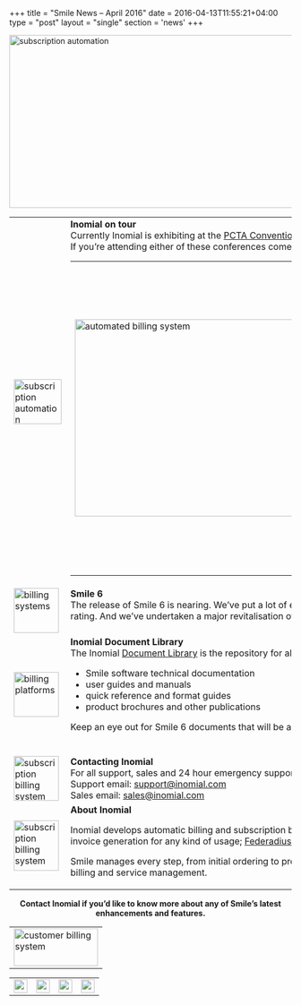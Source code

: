 +++
title = "Smile News – April 2016"
date = 2016-04-13T11:55:21+04:00
type = "post"
layout = "single"
section = 'news'
+++

<p><img class="alignnone" src="https://gallery.mailchimp.com/59da774bd029eb6c22f2fb236/images/2a564402-52b4-4907-b077-477fac7b506e.png" alt="subscription automation" width="800" height="309" align="centre"></p>
<table border="0" width="100%" cellspacing="0" cellpadding="0">
<tbody>
<tr>
<td valign="middle" width="150"><img class="alignnone" src="https://gallery.mailchimp.com/59da774bd029eb6c22f2fb236/images/eb330d69-d660-4eff-8599-78bee2be297c.png" alt="subscription automation" width="85" height="80"></td>
<td align="left" valign="top"><strong>Inomial on tour</strong><br>
Currently Inomial is exhibiting at the&nbsp;<a href="http://pcta.org.ph/pcta-convention/" target="_blank">PCTA Convention 2016</a>&nbsp;in Manila. We’ll be at booth 79 until April 15.&nbsp;Then from April 25-29&nbsp;we will be exhibiting at the&nbsp;<a href="http://www.pita.org.fj/index.cfm?action=events&amp;cmd=view&amp;id=F3E21D46-5254-005C-8E72A16196063201" target="_blank">PITA 20th AGM &amp; Annual Telecommunications Conference</a>&nbsp;in&nbsp;Tahiti.<br>
If you’re attending either of these conferences come and say hello!<p></p>
<table>
<tbody>
<tr>
<td width="50%"><a href="http://pcta.org.ph/pcta-convention/" target="_blank"><img class="alignnone" src="https://gallery.mailchimp.com/59da774bd029eb6c22f2fb236/images/334721ca-e36e-430f-a0a4-0c8c22ed5f9d.jpg" alt="automated billing system" width="625" height="352" align="none"></a></td>
<td align="right" width="50%"><a href="http://www.pita.org.fj/index.cfm?action=events&amp;cmd=view&amp;id=F3E21D46-5254-005C-8E72A16196063201" target="_blank"><img class="alignnone" src="https://gallery.mailchimp.com/59da774bd029eb6c22f2fb236/images/99777d73-626c-4caf-82c6-9afdc33d6a61.png" alt="automated billing system" width="1318" height="554" align="none"></a></td>
</tr>
</tbody>
</table>
<div style="text-align: right;"></div>
</td>
</tr>
<tr>
<td valign="middle" width="150"><img class="alignnone" src="https://gallery.mailchimp.com/59da774bd029eb6c22f2fb236/images/74e52d1f-82a3-4fea-b2b9-4cb14b6d5eea.png" alt="billing systems" width="80" height="80"></td>
<td align="left" valign="top"><strong>Smile 6</strong><br>
The release of Smile 6 is nearing. We’ve put a lot of effort into Analytics – our new reporting interface, so you can produce fast and flexible reports. We’ve developed the Smile Billing Dashboard so you can see at a glance the status of your provisioning, billing and rating. And we’ve undertaken a major revitalisation of the&nbsp;<a href="/introducing-the-new-account-page-for-smile-6/" target="_blank">accounts interface</a>&nbsp;so managing your accounts is more efficient. We’re very excited to soon reveal Smile 6 to all our users.</td>
</tr>
<tr>
<td valign="middle" width="150"><img class="alignnone" src="https://gallery.mailchimp.com/59da774bd029eb6c22f2fb236/images/56dfc55f-53c3-4506-afbc-990169df2afb.png" alt="billing platforms" width="80" height="80"></td>
<td align="left" valign="top"><strong>Inomial Document Library</strong><br>
The Inomial <a href="/document-library/">Document Library</a> is the repository for all of our published documentation. It includes:<p></p>
<ul>
<li>Smile software technical documentation</li>
<li>user guides and manuals</li>
<li>quick reference and format guides</li>
<li>product brochures and other publications</li>
</ul>
<p>Keep an eye out for Smile 6 documents that will be added in the coming months!</p>
<div style="text-align: right;"><a title="Document Library" href="/document-library/" target="_blank">Document library</a></div>
</td>
</tr>
<tr>
<td valign="middle" width="150"><img class="alignnone" src="https://gallery.mailchimp.com/59da774bd029eb6c22f2fb236/images/2e020948-ce4a-4b46-8dd6-916713e0515a.png" alt="subscription billing system" width="80" height="80"></td>
<td align="left" valign="top"><strong>Contacting Inomial</strong><br>
For all support, sales and 24 hour emergency support enquiries please call&nbsp;<strong>+61 3 9663 3554<br>
</strong>Support email:&nbsp;<a href="mailto:support@inomial.com">support@inomial.com</a><br>
Sales email:&nbsp;<a href="mailto:sales@inomial.com">sales@inomial.com</a></td>
</tr>
<tr>
<td valign="middle" width="150"><img class="mcnImage alignnone" src="https://gallery.mailchimp.com/59da774bd029eb6c22f2fb236/images/41039580-ee3b-4cdb-bd7a-230e3816472d.png" alt="subscription billing system" width="80" height="90"></td>
<td align="left" valign="top"><strong>About Inomial</strong><p></p>
<p>Inomial develops automatic billing&nbsp;and subscription billing solutions for carriers, utilities and enterprises. Our products include Smile software, an integrated AR and recurring billing platform;&nbsp;<a href="/solutions/bigrating/">BigRating</a>, for real-time, scaleable and flexible voice and data rating and invoice generation for any kind of usage;&nbsp;<a href="/solutions/federadius/">Federadius</a>, for high performance, fault tolerant, distributed RADIUS Authentication, Authorisation and Accounting (AAA);&nbsp;and&nbsp;<a href="/solutions/flowcontrol/">FlowControl</a>, an integrated NetFlow and SNMP polling collector and aggregator.</p>
<p>Smile manages every step, from initial ordering to provisioning, rating, billing, issue resolution and account settlement. Smile integrates CRM, credit card processing, throttling, and RADIUS. Inomial helps you achieve the goal of zero-touch customer on-boarding, billing and service management.</p></td>
</tr>
</tbody>
</table>
<div style="text-align: center;"><strong>Contact Inomial if you’d like to know more about any of Smile’s latest enhancements and features.</strong></div>
<table class="mcnImageBlock" border="0" width="100%" cellspacing="0" cellpadding="0">
<tbody>
<tr>
<td class="mcnImageContent" valign="top"><img class="mcnImage aligncenter" src="http://gallery.mailchimp.com/59da774bd029eb6c22f2fb236/images/fdcfdc0e-c7aa-4df0-9a08-28f40d23371a.png" alt="customer billing system" width="150" height="67" align="center"></td>
</tr>
</tbody>
</table>
<table id="templateColumns" border="0" width="100%" cellspacing="0" cellpadding="0">
<tbody>
<tr>
<td class="mcnFollowIconContent" align="center" valign="middle" width="24"><a href="/" target="_blank"><img class="alignnone" src="http://cdn-images.mailchimp.com/icons/social-block-v2/gray-link-48.png" alt="customer billing system" width="24" height="24"></a></td>
<td class="mcnFollowIconContent" align="center" valign="middle" width="24"><a href="http://www.facebook.com/inomial" target="_blank"><img class="alignnone" src="http://cdn-images.mailchimp.com/icons/social-block-v2/gray-facebook-48.png" alt="revenue assurance" width="24" height="24"></a></td>
<td class="mcnFollowIconContent" align="center" valign="middle" width="24"><a href="http://www.twitter.com/inomial" target="_blank"><img class="alignnone" src="http://cdn-images.mailchimp.com/icons/social-block-v2/gray-twitter-48.png" alt="revenue assurance" width="24" height="24"></a></td>
<td class="mcnFollowIconContent" align="center" valign="middle" width="24"><a href="http://www.linkedin.com/company/inomial-pty-ltd" target="_blank"><img class="alignnone" src="http://cdn-images.mailchimp.com/icons/social-block-v2/gray-linkedin-48.png" alt="automatic billing" width="24" height="24"></a></td>
</tr>
</tbody>
</table>
